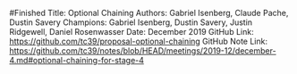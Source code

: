 #Finished
Title: Optional Chaining
Authors: Gabriel Isenberg, Claude Pache, Dustin Savery
Champions: Gabriel Isenberg, Dustin Savery, Justin Ridgewell, Daniel Rosenwasser
Date: December 2019
GitHub Link: https://github.com/tc39/proposal-optional-chaining
GitHub Note Link: https://github.com/tc39/notes/blob/HEAD/meetings/2019-12/december-4.md#optional-chaining-for-stage-4
